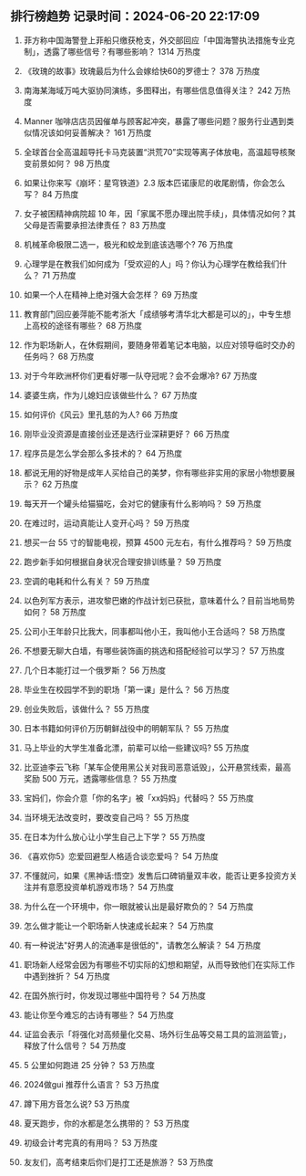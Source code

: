 
## 排行榜趋势 记录时间：2024-06-20 22:17:09
  
  1. 菲方称中国海警登上菲船只缴获枪支，外交部回应「中国海警执法措施专业克制」，透露了哪些信号？有哪些影响？ 1314 万热度
    
  2. 《玫瑰的故事》玫瑰最后为什么会嫁给快60的罗德士？ 378 万热度
    
  3. 南海某海域万吨大驱协同演练，多图释出，有哪些信息值得关注？ 242 万热度
    
  4. Manner 咖啡店店员因催单与顾客起冲突，暴露了哪些问题？服务行业遇到类似情况该如何妥善解决？ 161 万热度
    
  5. 全球首台全高温超导托卡马克装置“洪荒70”实现等离子体放电，高温超导核聚变前景如何？ 98 万热度
    
  6. 如果让你来写《崩坏：星穹铁道》2.3 版本匹诺康尼的收尾剧情，你会怎么写？ 84 万热度
    
  7. 女子被困精神病院超 10 年，因「家属不愿办理出院手续」，具体情况如何？其父母是否需要承担法律责任？ 83 万热度
    
  8. 机械革命极限二选一，极光和蛟龙到底该选哪个? 76 万热度
    
  9. 心理学是在教我们如何成为「受欢迎的人」吗？你认为心理学在教给我们什么？ 71 万热度
    
  10. 如果一个人在精神上绝对强大会怎样？ 69 万热度
    
  11. 教育部门回应姜萍能不能考浙大「成绩够考清华北大都是可以的」，中专生想上高校的途径有哪些？ 68 万热度
    
  12. 作为职场新人，在休假期间，要随身带着笔记本电脑，以应对领导临时交办的任务吗？ 68 万热度
    
  13. 对于今年欧洲杯你们更看好哪一队夺冠呢？会不会爆冷? 67 万热度
    
  14. 婆婆生病，作为儿媳妇应该做些什么？ 67 万热度
    
  15. 如何评价《风云》里孔慈的为人? 66 万热度
    
  16. 刚毕业没资源是直接创业还是选行业深耕更好？ 66 万热度
    
  17. 程序员是怎么学会那么多技术的？ 64 万热度
    
  18. 都说无用的好物是成年人买给自己的美梦，你有哪些非实用的家居小物想要展示？ 62 万热度
    
  19. 每天开一个罐头给猫猫吃，会对它的健康有什么影响吗？ 59 万热度
    
  20. 在难过时，运动真能让人变开心吗？ 59 万热度
    
  21. 想买一台 55 寸的智能电视，预算 4500 元左右，有什么推荐吗？ 59 万热度
    
  22. 跑步新手如何根据自身状况合理安排训练量？ 59 万热度
    
  23. 空调的电耗和什么有关？ 59 万热度
    
  24. 以色列军方表示，进攻黎巴嫩的作战计划已获批，意味着什么？目前当地局势如何？ 58 万热度
    
  25. 公司小王年龄只比我大，同事都叫他小王，我叫他小王合适吗？ 58 万热度
    
  26. 不想要无聊大白墙，有哪些装饰画的挑选和搭配经验可以学习？ 57 万热度
    
  27. 几个日本能打过一个俄罗斯？ 56 万热度
    
  28. 毕业生在校园学不到的职场「第一课」是什么？ 56 万热度
    
  29. 创业失败后，该做什么？ 55 万热度
    
  30. 日本书籍如何评价万历朝鲜战役中的明朝军队？ 55 万热度
    
  31. 马上毕业的大学生准备北漂，前辈可以给一些建议吗? 55 万热度
    
  32. 比亚迪李云飞称「某车企使用黑公关对我司恶意诋毁」，公开悬赏线索，最高奖励 500 万元，透露哪些信息？ 55 万热度
    
  33. 宝妈们，你会介意「你的名字」被「xx妈妈」代替吗？ 55 万热度
    
  34. 当环境无法改变时，要改变自己吗？ 55 万热度
    
  35. 在日本为什么放心让小学生自己上下学？ 55 万热度
    
  36. 《喜欢你5》恋爱回避型人格适合谈恋爱吗？ 54 万热度
    
  37. 不懂就问，如果《黑神话:悟空》发售后口碑销量双丰收，能否让更多投资方关注并有意愿投资单机游戏市场？ 54 万热度
    
  38. 为什么在一个环境中，你一眼就被认出是最好欺负的？ 54 万热度
    
  39. 怎么做才能让一个职场新人快速成长起来？ 54 万热度
    
  40. 有一种说法"好男人的流通率是很低的"，请教怎么解读？ 54 万热度
    
  41. 职场新人经常会因为有哪些不切实际的幻想和期望，从而导致他们在实际工作中遇到挫折？ 54 万热度
    
  42. 在国外旅行时，你发现过哪些中国符号？ 54 万热度
    
  43. 能让你至今难忘的古诗有哪些？ 54 万热度
    
  44. 证监会表示「将强化对高频量化交易、场外衍生品等交易工具的监测监管」，释放了什么信号？ 54 万热度
    
  45. 5 公里如何跑进 25 分钟？ 53 万热度
    
  46. 2024做gui 推荐什么语言？ 53 万热度
    
  47. 蹲下用方音怎么说? 53 万热度
    
  48. 夏天跑步，你的水都是怎么携带的？ 53 万热度
    
  49. 初级会计考完真的有用吗？ 53 万热度
    
  50. 友友们，高考结束后你们是打工还是旅游？ 53 万热度
    
